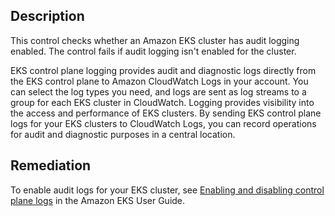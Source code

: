 ## Description

This control checks whether an Amazon EKS cluster has audit logging enabled. The control fails if audit logging isn't enabled for the cluster.

EKS control plane logging provides audit and diagnostic logs directly from the EKS control plane to Amazon CloudWatch Logs in your account. You can select the log types you need, and logs are sent as log streams to a group for each EKS cluster in CloudWatch. Logging provides visibility into the access and performance of EKS clusters. By sending EKS control plane logs for your EKS clusters to CloudWatch Logs, you can record operations for audit and diagnostic purposes in a central location.

## Remediation

To enable audit logs for your EKS cluster, see [Enabling and disabling control plane logs](https://docs.aws.amazon.com/eks/latest/userguide/control-plane-logs.html#enabling-control-plane-log-export) in the Amazon EKS User Guide.